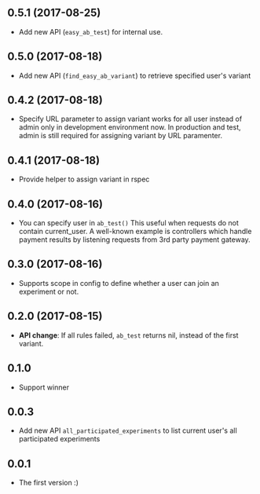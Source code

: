 ## 0.5.1 (2017-08-25)
- Add new API (`easy_ab_test`) for internal use.

## 0.5.0 (2017-08-18)
- Add new API (`find_easy_ab_variant`) to retrieve specified user's variant

## 0.4.2 (2017-08-18)
- Specify URL parameter to assign variant works for all user instead of admin only in development environment now. In production and test, admin is still required for assigning variant by URL paramenter.

## 0.4.1 (2017-08-18)
- Provide helper to assign variant in rspec

## 0.4.0 (2017-08-16)
- You can specify user in `ab_test()` This useful when requests do not contain current_user. A well-known example is controllers which handle payment results by listening requests from 3rd party payment gateway.

## 0.3.0 (2017-08-16)
- Supports scope in config to define whether a user can join an experiment or not.

## 0.2.0 (2017-08-15)
- **API change**: If all rules failed, `ab_test` returns nil, instead of the first variant.

## 0.1.0
- Support winner

## 0.0.3
- Add new API `all_participated_experiments` to list current user's all participated experiments

## 0.0.1
- The first version :)